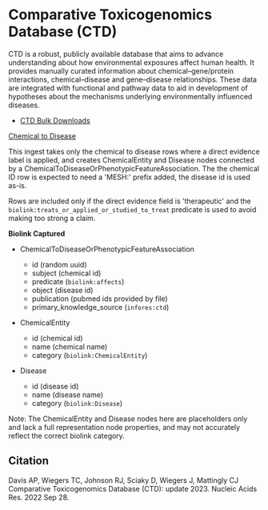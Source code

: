 # Comparative Toxicogenomics Database (CTD)

CTD is a robust, publicly available database that aims to advance understanding about how environmental exposures affect human health. It provides manually curated information about chemical–gene/protein interactions, chemical–disease and gene–disease relationships. These data are integrated with functional and pathway data to aid in development of hypotheses about the mechanisms underlying environmentally influenced diseases.

* [CTD Bulk Downloads](http://ctdbase.org/downloads/) 

[Chemical to Disease](#chemical_to_disease)

This ingest takes only the chemical to disease rows where a direct evidence label is applied, and creates ChemicalEntity and Disease nodes connected by a ChemicalToDiseaseOrPhenotypicFeatureAssociation. The the chemical ID row is expected to need a 'MESH:' prefix added, the disease id is used as-is. 

Rows are included only if the direct evidence field is 'therapeutic' and the `biolink:treats_or_applied_or_studied_to_treat` predicate is used to avoid making too strong a claim.

__**Biolink Captured**__

* ChemicalToDiseaseOrPhenotypicFeatureAssociation
  * id (random uuid)
  * subject (chemical id)
  * predicate (`biolink:affects`)
  * object (disease id)
  * publication (pubmed ids provided by file)  
  * primary_knowledge_source (`infores:ctd`)

* ChemicalEntity
  * id (chemical id)
  * name (chemical name)
  * category (`biolink:ChemicalEntity`)

* Disease
  * id (disease id)
  * name (disease name)
  * category (`biolink:Disease`)

Note: The ChemicalEntity and Disease nodes here are placeholders only and lack a full representation node properties, and may not accurately reflect the correct biolink category.

## Citation

Davis AP, Wiegers TC, Johnson RJ, Sciaky D, Wiegers J, Mattingly CJ Comparative Toxicogenomics Database (CTD): update 2023. Nucleic Acids Res. 2022 Sep 28.